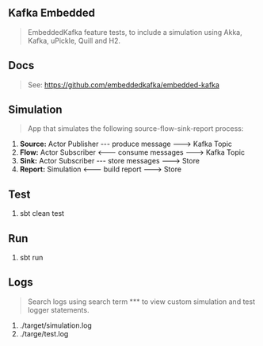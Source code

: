 Kafka Embedded
--------------
>EmbeddedKafka feature tests, to include a simulation using Akka, Kafka, uPickle, Quill and H2.

Docs
----
>See: https://github.com/embeddedkafka/embedded-kafka

Simulation
----------
>App that simulates the following source-flow-sink-report process:
1. **Source:** Actor Publisher --- produce message ---> Kafka Topic
2. **Flow:** Actor Subscriber <--- consume messages ---> Kafka Topic
3. **Sink:** Actor Subscriber --- store messages ---> Store
4. **Report:** Simulation <--- build report ---> Store

Test
----
1. sbt clean test

Run
---
1. sbt run

Logs
----
>Search logs using search term *** to view custom simulation and test logger statements.
1. ./target/simulation.log
2. ./targe/test.log
